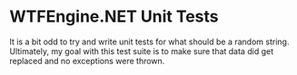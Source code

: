 ﻿# WTFEngine.NET Unit Tests

It is a bit odd to try and write unit tests for what should be a random string.
Ultimately, my goal with this test suite is to make sure that data did get replaced and no exceptions were thrown.